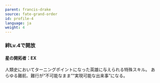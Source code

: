 ```yaml
---
parent: francis-drake
source: fate-grand-order
id: profile-4
language: ja
weight: 4
---
```


### 絆Lv.4で開放

#### 星の開拓者：EX

人類史においてターニングポイントになった英雄に与えられる特殊スキル。
あらゆる難航、難行が“不可能なまま”“実現可能な出来事”になる。
